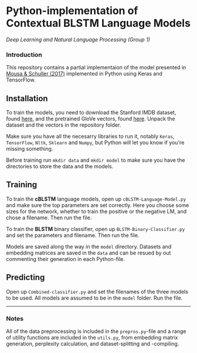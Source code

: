 # Python-implementation of Contextual BLSTM Language Models
_Deep Learning and Natural Language Processing (Group 1)_

### Introduction
This repository contains a partial implementaion of the model presented in [Mousa & Schuller (2017)](http://aclweb.org/anthology/E/E17/E17-1096.pdf) implemented in Python using Keras and TensorFlow.

## Installation
To train the models, you need to download the Stanford IMDB dataset, found [here](http://ai.stanford.edu/~amaas/data/sentiment/), and the pretrained GloVe vectors, found [here](http://nlp.stanford.edu/data/glove.6B.zip). Unpack the dataset and the vectors in the repository folder.

Make sure you have all the necesarry libraries to run it, notably `Keras`, `TensorFlow`, `Nltk`, `Sklearn` and `Numpy`, but Python will let you know if you're missing something.

Before training run `mkdir data` and `mkdir model` to make sure you have the directories to store the data and the models.

## Training
To train the **cBLSTM** language models, open up `cBLSTM-Language-Model.py` and make sure the top parameters are set correctly. Here you choose some sizes for the network, whether to train the positive or the negative LM, and chose a filename. Then run the file.

To train the **BLSTM** binary classifier, open up `BLSTM-Binary-Classifier.py` and set the parameters and filename. Then run the file.

Models are saved along the way in the `model` directory. Datasets and embedding matrices are saved in the `data` and can be resued by out commenting their generation in each Python-file.

## Predicting

Open up `Combined-classifier.py` and set the filenames of the three models to be used. All models are assumed to be in the `model` folder. Run the file.

<hr>

### Notes

All of the data preprocessing is included in the `prepros.py`-file and a range of utility functions are included in the `utils.py`, from embedding matrix generation, perplexity calculation, and dataset-splitting and -compiling. 
